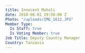 ```yaml
---
title: Innocent Maholi
date: 2018-06-01 19:58:00 Z
Photo: "/uploads/IMG_1612.JPG"
Member Type:
  Is Staff: true
  Is Voting Member: true
Job Title: Deputy Country Manager
Country: Tanzania
---
```


